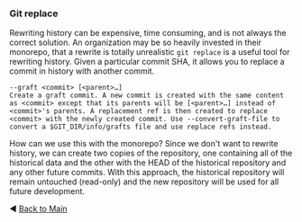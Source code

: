 ### Git replace
Rewriting history can be expensive, time consuming, and is not always the correct solution. An organization may be so heavily invested in their monorepo, that a rewrite is totally unrealistic `git replace` is a useful tool for rewriting history. Given a particular commit SHA, it allows you to replace a commit in history with another commit. 

```
--graft <commit> [<parent>…​]
Create a graft commit. A new commit is created with the same content as <commit> except that its parents will be [<parent>…​] instead of <commit>'s parents. A replacement ref is then created to replace <commit> with the newly created commit. Use --convert-graft-file to convert a $GIT_DIR/info/grafts file and use replace refs instead.
```

How can we use this with the monorepo? Since we don't want to rewrite history, we can create two copies of the repository, one containing all of the historical data and the other with the HEAD of the historical repository and any other future commits. With this approach, the historical repository will remain untouched (read-only) and the new repository will be used for all future development.

:arrow_backward: [Back to Main](../README.md)
